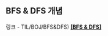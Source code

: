 ## BFS & DFS 개념

링크 - TIL/BOJ/BFS&DFS) **[[BFS & DFS]](https://github.com/GGamangCoder/TIL/blob/main/Algorithm/BFS%26DFS.md)**
